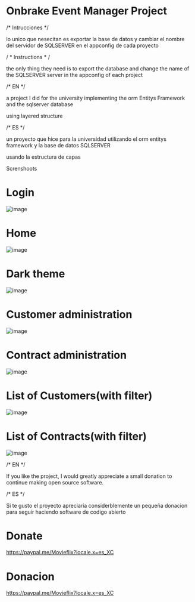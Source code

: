 
# Onbrake Event Manager Project 


/* Intrucciones */

lo unico que nesecitan es exportar la base de datos y cambiar el nombre del servidor de SQLSERVER en el appconfig de cada proyecto



/ * Instructions * /

the only thing they need is to export the database and change the name of the SQLSERVER server in the appconfig of each project



/* EN */

a project I did for the university implementing the orm Entitys Framework and the sqlserver database

using layered structure


/* ES   */

un proyecto que hice para la universidad utilizando el orm entitys framework y la base de datos SQLSERVER 

usando la estructura de capas

Screnshoots

# Login
![image](https://user-images.githubusercontent.com/60745355/87472523-0ed5c380-c5ee-11ea-9951-bb70f9a62aa9.png)

# Home
![image](https://user-images.githubusercontent.com/60745355/87472710-5fe5b780-c5ee-11ea-833a-fd7822ee9621.png)

# Dark theme
![image](https://user-images.githubusercontent.com/60745355/87472834-96bbcd80-c5ee-11ea-9129-409ff09c54fd.png)

# Customer administration

![image](https://user-images.githubusercontent.com/60745355/87472859-9f140880-c5ee-11ea-8281-78109f54f96b.png)

# Contract administration

![image](https://user-images.githubusercontent.com/60745355/87472875-a5a28000-c5ee-11ea-8a8f-202837220e6c.png)

# List of Customers(with filter)
![image](https://user-images.githubusercontent.com/60745355/87472887-ab986100-c5ee-11ea-9f01-852daf5ea61f.png)


# List of Contracts(with filter)

![image](https://user-images.githubusercontent.com/60745355/87472899-b18e4200-c5ee-11ea-8a42-283ed0432184.png)

/* EN */

If you like the project, I would greatly appreciate a small donation to continue making open source software.


/* ES */

Si te gusto el proyecto apreciaria considerblemente un pequeña donacion  para seguir haciendo software de codigo abierto

# Donate 
https://paypal.me/Movieflix?locale.x=es_XC

# Donacion
https://paypal.me/Movieflix?locale.x=es_XC
